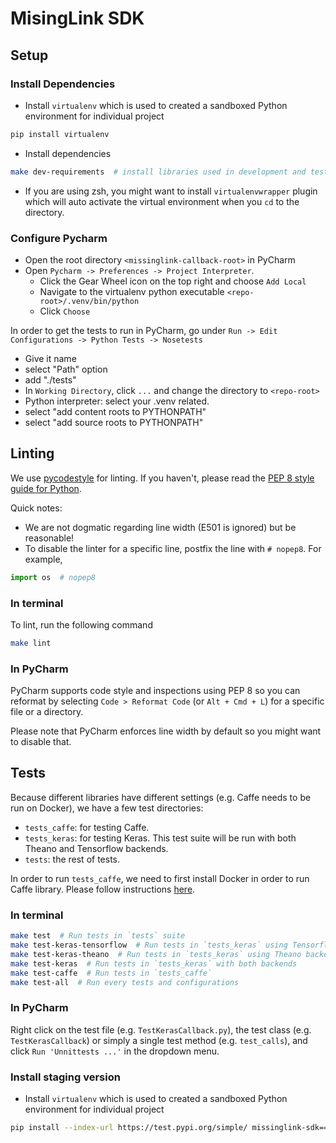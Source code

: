 # MisingLink SDK

## Setup

### Install Dependencies

- Install `virtualenv` which is used to created a sandboxed Python environment for individual project
```bash
pip install virtualenv
```

- Install dependencies
```bash 
make dev-requirements  # install libraries used in development and testing
```

- If you are using zsh, you might want to install `virtualenvwrapper` plugin which will auto activate the virtual environment when you `cd` to the directory.

### Configure Pycharm

- Open the root directory `<missinglink-callback-root>` in PyCharm
- Open `Pycharm -> Preferences -> Project Interpreter`.
  - Click the Gear Wheel icon on the top right and choose `Add Local`
  - Navigate to the virtualenv python executable `<repo-root>/.venv/bin/python`
  - Click `Choose`

In order to get the tests to run in PyCharm, go under `Run -> Edit Configurations -> Python Tests -> Nosetests`
  - Give it name
  - select "Path" option
  - add "./tests"
  - In `Working Directory`, click `...` and change the directory to `<repo-root>`
  - Python interpreter: select your .venv related.
  - select "add content roots to PYTHONPATH"
  - select "add source roots to PYTHONPATH"

## Linting

We use [pycodestyle](https://pycodestyle.readthedocs.io/en/latest/index.html) for linting. If you haven't, please read the [PEP 8 style guide for Python](https://www.python.org/dev/peps/pep-0008/#introduction).

Quick notes:
- We are not dogmatic regarding line width (E501 is ignored) but be reasonable!
- To disable the linter for a specific line, postfix the line with `# nopep8`. For example,
```python
import os  # nopep8
```

### In terminal

To lint, run the following command
```bash
make lint
```

### In PyCharm

PyCharm supports code style and inspections using PEP 8 so you can reformat by selecting `Code > Reformat Code` (or `Alt + Cmd + L`) for a specific file or a directory. 

Please note that PyCharm enforces line width by default so you might want to disable that.

## Tests

Because different libraries have different settings (e.g. Caffe needs to be run on Docker), we have a few test directories:
- `tests_caffe`: for testing Caffe.
- `tests_keras`: for testing Keras. This test suite will be run with both Theano and Tensorflow backends.
- `tests`: the rest of tests.

In order to run `tests_caffe`, we need to first install Docker in order to run Caffe library. Please follow instructions [here](https://docs.docker.com/docker-for-mac/install/).

### In terminal
```bash
make test  # Run tests in `tests` suite
make test-keras-tensorflow  # Run tests in `tests_keras` using Tensorflow backend
make test-keras-theano  # Run tests in `tests_keras` using Theano backend
make test-keras  # Run tests in `tests_keras` with both backends
make test-caffe  # Run tests in `tests_caffe`
make test-all  # Run every tests and configurations
```

### In PyCharm
Right click on the test file (e.g. `TestKerasCallback.py`), the test class (e.g. `TestKerasCallback`) or simply a single test method (e.g. `test_calls`), and click `Run 'Unnittests ...'` in the dropdown menu.

### Install staging version

- Install `virtualenv` which is used to created a sandboxed Python environment for individual project
```bash
pip install --index-url https://test.pypi.org/simple/ missinglink-sdk==<VERSION>
```
